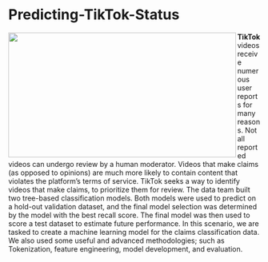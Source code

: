 # Predicting-TikTok-Status
<img src='https://miro.medium.com/v2/resize:fit:1400/0*LRyHZb_JBpuuNVzd' width="455" height="250" align=left>

**TikTok** videos receive numerous user reports for many reasons. Not all reported videos can undergo review by a human moderator. Videos that make claims (as opposed to opinions) are much more likely to contain content that violates the platform’s terms of service. TikTok seeks a way to identify videos that make claims, to prioritize them for review. The data team built two tree-based classification models. Both models were used to predict on a hold-out validation dataset, and the final model selection was determined by the model with the best recall score. The final model was then used to score a test dataset to estimate future performance. In this scenario, we are tasked to create a machine learning model for the claims classification data. We also used some useful and advanced methodologies; such as Tokenization, feature engineering, model development, and evaluation.
